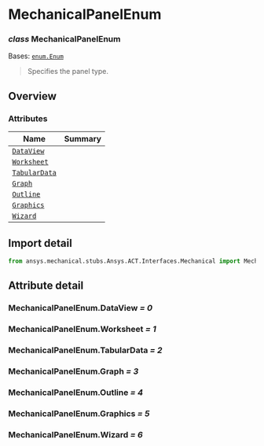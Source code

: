 <a id="mechanicalpanelenum"></a>

# MechanicalPanelEnum

<a id="MechanicalPanelEnum"></a>

### *class* MechanicalPanelEnum

Bases: [`enum.Enum`](https://docs.python.org/3/library/enum.html#enum.Enum)

> Specifies the panel type.

> <!-- !! processed by numpydoc !! -->

<a id="overview"></a>

## Overview

### Attributes

| Name | Summary |
|-------------------------------------------------------------------|----|
| [`DataView`](#MechanicalPanelEnum.DataView)                       |    |
| [`Worksheet`](../../Automation/Mechanical/Worksheet.md#Worksheet) |    |
| [`TabularData`](#MechanicalPanelEnum.TabularData)                 |    |
| [`Graph`](#MechanicalPanelEnum.Graph)                             |    |
| [`Outline`](#MechanicalPanelEnum.Outline)                         |    |
| [`Graphics`](#MechanicalPanelEnum.Graphics)                       |    |
| [`Wizard`](#MechanicalPanelEnum.Wizard)                           |    |

<a id="import-detail"></a>

## Import detail

```python
from ansys.mechanical.stubs.Ansys.ACT.Interfaces.Mechanical import MechanicalPanelEnum
```

<a id="attribute-detail"></a>

## Attribute detail

<a id="MechanicalPanelEnum.DataView"></a>

### MechanicalPanelEnum.DataView *= 0*

<a id="MechanicalPanelEnum.Worksheet"></a>

### MechanicalPanelEnum.Worksheet *= 1*

<a id="MechanicalPanelEnum.TabularData"></a>

### MechanicalPanelEnum.TabularData *= 2*

<a id="MechanicalPanelEnum.Graph"></a>

### MechanicalPanelEnum.Graph *= 3*

<a id="MechanicalPanelEnum.Outline"></a>

### MechanicalPanelEnum.Outline *= 4*

<a id="MechanicalPanelEnum.Graphics"></a>

### MechanicalPanelEnum.Graphics *= 5*

<a id="MechanicalPanelEnum.Wizard"></a>

### MechanicalPanelEnum.Wizard *= 6*
